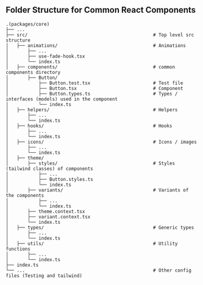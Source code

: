 ## Folder Structure for Common React Components

    
    .(packages/core)
    ├── ...
    ├── src/                                              # Top level src structure
    │   ├── animations/                                   # Animations    
    │       ├── ...                              
    │       ├── use-fade-hook.tsx                            
    │       └── index.ts
    │   ├── components/                                   # common components directory
    │       ├── Button/                                    
    │           ├── Button.test.tsx                       # Test file
    │           ├── Button.tsx                            # Component
    │           ├── Button.types.ts                       # Types / interfaces (models) used in the component
    │           └── index.ts             
    │   ├── helpers/                                      # Helpers        
    │       ├── ...
    │       └── index.ts  
    │   ├── hooks/                                        # Hooks   
    │       ├── ...     
    │       └── index.ts  
    │   ├── icons/                                        # Icons / images   
    │       ├── ...     
    │       └── index.ts  
    │   ├── theme/                                               
    │       ├── styles/                                   # Styles (tailwind classes) of components
    │           ├── ...                     
    │           ├── Button.styles.ts                       
    │           └── index.ts
    │       ├── variants/                                 # Variants of the components
    │           ├── ...                                           
    │           └── index.ts
    │       ├── theme.context.tsx 
    │       ├── variant.context.tsx 
    │       └── index.ts  
    │   ├── types/                                        # Generic types       
    │       ├── ... 
    │       └── index.ts  
    │   ├── utils/                                        # Utility functions      
    │       ├── ...  
    │       └── index.ts        
    ├── index.ts 
    └── ...                                               # Other config files (Testing and tailwind)
